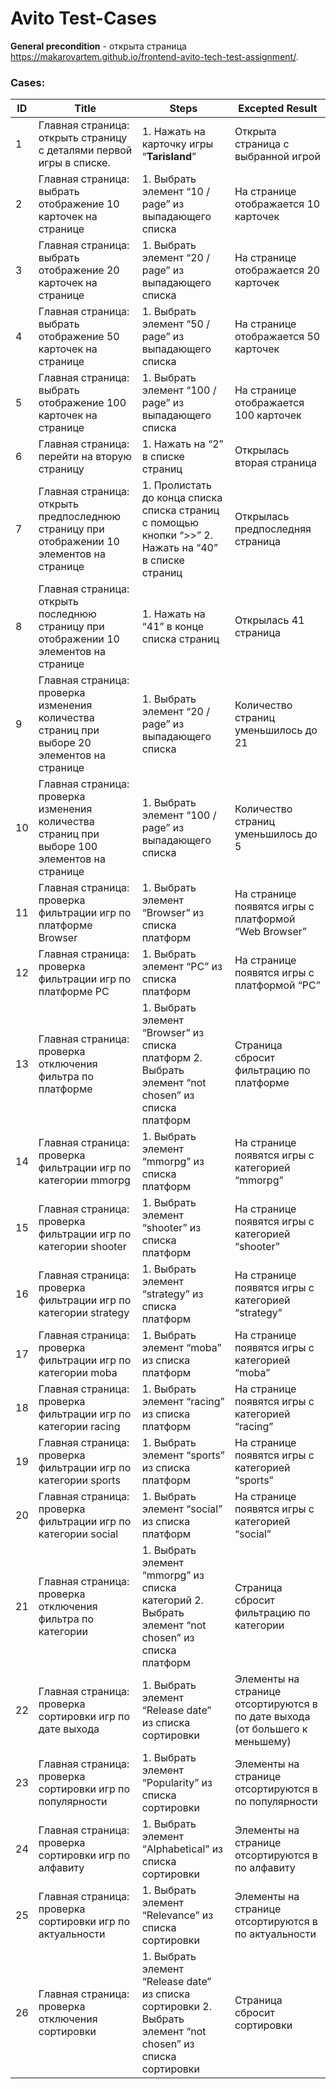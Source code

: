 # Avito Test-Cases

**General precondition** - открыта страница https://makarovartem.github.io/frontend-avito-tech-test-assignment/.

### Cases:

| ID | Title | Steps | Excepted Result |
| --- | --- | --- | --- |
| 1 | Главная страница: открыть страницу с деталями первой игры в списке. | 1. Нажать на карточку игры “**Tarisland**” | Открыта страница с выбранной игрой |
| 2 | Главная страница: выбрать отображение 10 карточек на странице | 1. Выбрать элемент “10 / page” из выпадающего списка | На странице отображается 10 карточек |
| 3 | Главная страница: выбрать отображение 20 карточек на странице | 1. Выбрать элемент “20 / page” из выпадающего списка | На странице отображается 20 карточек |
| 4 | Главная страница: выбрать отображение 50 карточек на странице | 1. Выбрать элемент “50 / page” из выпадающего списка | На странице отображается 50 карточек |
| 5 | Главная страница: выбрать отображение 100 карточек на странице | 1. Выбрать элемент “100 / page” из выпадающего списка | На странице отображается 100 карточек |
| 6 | Главная страница: перейти на вторую страницу | 1. Нажать на “2” в списке страниц | Открылась вторая страница |
| 7 | Главная страница: открыть предпоследнюю страницу при отображении 10 элементов на странице | 1. Пролистать до конца списка списка страниц с помощью кнопки “>>”             2. Нажать на “40” в списке страниц | Открылась предпоследняя страница |
| 8 | Главная страница: открыть последнюю страницу при отображении 10 элементов на странице | 1. Нажать на “41” в конце списка страниц | Открылась 41 страница  |
| 9 | Главная страница: проверка изменения количества страниц при выборе 20 элементов на странице | 1. Выбрать элемент “20 / page” из выпадающего списка | Количество страниц уменьшилось до 21 |
| 10 | Главная страница: проверка изменения количества страниц при выборе 100 элементов на странице | 1. Выбрать элемент “100 / page” из выпадающего списка | Количество страниц уменьшилось до 5 |
| 11 | Главная страница: проверка фильтрации игр по платформе Browser | 1. Выбрать элемент “Browser” из списка платформ | На странице появятся игры с платформой “Web Browser” |
| 12 | Главная страница: проверка фильтрации игр по платформе PC | 1. Выбрать элемент “PC” из списка платформ | На странице появятся игры с платформой “PC” |
| 13 | Главная страница: проверка отключения фильтра по платформе | 1. Выбрать элемент “Browser” из списка платформ                                  2. Выбрать элемент “not chosen” из списка платформ | Страница сбросит фильтрацию по платформе |
| 14 | Главная страница: проверка фильтрации игр по категории mmorpg | 1. Выбрать элемент “mmorpg” из списка платформ | На странице появятся игры с категорией “mmorpg” |
| 15 | Главная страница: проверка фильтрации игр по категории shooter | 1. Выбрать элемент “shooter” из списка платформ | На странице появятся игры с категорией “shooter” |
| 16 | Главная страница: проверка фильтрации игр по категории strategy | 1. Выбрать элемент “strategy” из списка платформ | На странице появятся игры с категорией “strategy” |
| 17 | Главная страница: проверка фильтрации игр по категории moba | 1. Выбрать элемент “moba” из списка платформ | На странице появятся игры с категорией “moba” |
| 18 | Главная страница: проверка фильтрации игр по категории racing | 1. Выбрать элемент “racing” из списка платформ | На странице появятся игры с категорией “racing” |
| 19 | Главная страница: проверка фильтрации игр по категории sports | 1. Выбрать элемент “sports” из списка платформ | На странице появятся игры с категорией “sports” |
| 20 | Главная страница: проверка фильтрации игр по категории social | 1. Выбрать элемент “social” из списка платформ | На странице появятся игры с категорией “social” |
| 21 | Главная страница: проверка отключения фильтра по категории | 1. Выбрать элемент “mmorpg” из списка категорий                              2. Выбрать элемент “not chosen” из списка платформ | Страница сбросит фильтрацию по категории |
| 22 | Главная страница: проверка сортировки игр по дате выхода | 1. Выбрать элемент “Release date” из списка сортировки | Элементы на странице отсортируются в по дате выхода (от большего к меньшему) |
| 23 | Главная страница: проверка сортировки игр по популярности | 1. Выбрать элемент “Popularity” из списка сортировки | Элементы на странице отсортируются в по популярности |
| 24 | Главная страница: проверка сортировки игр по алфавиту | 1. Выбрать элемент “Alphabetical” из списка сортировки | Элементы на странице отсортируются в по алфавиту |
| 25 | Главная страница: проверка сортировки игр по актуальности | 1. Выбрать элемент “Relevance” из списка сортировки | Элементы на странице отсортируются в по актуальности |
| 26 | Главная страница: проверка отключения сортировки | 1. Выбрать элемент “Release date” из списка сортировки                           2. Выбрать элемент “not chosen” из списка сортировки | Страница сбросит сортировки |